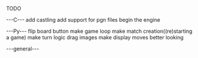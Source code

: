 TODO

---C---
add castling
add support for pgn files
begin the engine

---Py---
flip board button
make game loop
make match creation((re)starting a game)
make turn logic
drag images
make display moves better looking

---general---
